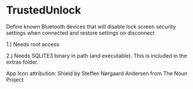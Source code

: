 TrustedUnlock
=============

Define known Bluetooth devices that will disable lock screen security settings when connected and restore settings on disconnect

1.) Needs root access

2.) Needs SQLITE3 binary in path (and executable).  This is included in the extras folder.

App Icon attribution:
Shield by Steffen Nørgaard Andersen from The Noun Project
